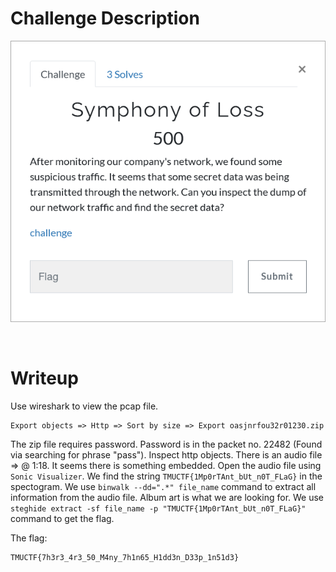 # Challenge Description
<p align="center">
  <img src="Challenge.png">
</p>
<br>

# Writeup
Use wireshark to view the pcap file.
```
Export objects => Http => Sort by size => Export oasjnrfou32r01230.zip
```
The zip file requires password. Password is in the packet no. 22482 (Found via searching for phrase "pass").
Inspect http objects. There is an audio file => @ 1:18.
It seems there is something embedded. Open the audio file using `Sonic Visualizer`.
We find the string `TMUCTF{1Mp0rTAnt_bUt_n0T_FLaG}` in the spectogram.
We use `binwalk --dd=".*" file_name` command to extract all information from the audio file.
Album art is what we are looking for. 
We use `steghide extract -sf file_name -p "TMUCTF{1Mp0rTAnt_bUt_n0T_FLaG}"` command to get the flag.

The flag:
```
TMUCTF{7h3r3_4r3_50_M4ny_7h1n65_H1dd3n_D33p_1n51d3}
```
